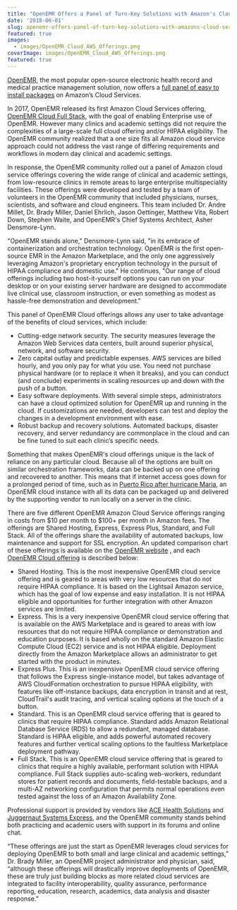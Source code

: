 ```yaml
---
title: "OpenEMR Offers a Panel of Turn-Key Solutions with Amazon's Cloud Services"
date: '2018-06-01'
slug: openemr-offers-panel-of-turn-key-solutions-with-amazons-cloud-services
featured: true
images:
  - images/OpenEMR_Cloud_AWS_Offerings.png
coverImage: images/OpenEMR_Cloud_AWS_Offerings.png
featured: true
---
```

[OpenEMR](https://www.open-emr.org), the most popular open-source electronic health record and medical practice management solution, now offers a [full panel of easy to install packages](https://www.open-emr.org/wiki/index.php/AWS_Cloud_Packages_Comparison) on Amazon’s Cloud Services. 

In 2017, OpenEMR released its first Amazon Cloud Services offering, [OpenEMR Cloud Full Stack](https://www.open-emr.org/blog/post/openemr-announces-initial-availability-of-openemr-cloud-on-aws/), with the goal of enabling Enterprise use of OpenEMR.  However many clinics and academic settings did not require the complexities of a large-scale full cloud offering and/or HIPAA eligibility.  The OpenEMR community realized that a one size fits all Amazon cloud service approach could not address the vast range of differing requirements and workflows in modern day clinical and academic settings.

In response, the OpenEMR community rolled out a panel of Amazon cloud service offerings covering the wide range of clinical and academic settings, from low-resource clinics in remote areas to large enterprise multispeciality facilities. These offerings were developed and tested by a team of volunteers in the OpenEMR community that included physicians, nurses, scientists, and software and cloud engineers. This team included Dr. Andre Millet, Dr. Brady Miller, Daniel Ehrlich, Jason Oettinger, Matthew Vita, Robert Down, Stephen Waite, and OpenEMR's Chief Systems Architect, Asher Densmore-Lynn.

"OpenEMR stands alone," Densmore-Lynn said, "in its embrace of containerization and orchestration technology. OpenEMR is the first open-source EMR in the Amazon Marketplace, and the only one aggressively leveraging Amazon's proprietary encryption technology in the pursuit of HIPAA compliance and domestic use." He continues, "Our range of cloud offerings including two host-it-yourself options you can run on your desktop or on your existing server hardware are designed to accommodate live clinical use, classroom instruction, or even something as modest as hassle-free demonstration and development."

This panel of OpenEMR Cloud offerings allows any user to take advantage of the benefits of cloud services, which include:

- Cutting-edge network security. The security measures leverage the Amazon Web Services data centers, built around superior physical, network, and software security. 
- Zero capital outlay and predictable expenses. AWS services are billed hourly, and you only pay for what you use. You need not purchase physical hardware (or to replace it when it breaks), and you can conduct (and conclude) experiments in scaling resources up and down with the push of a button.
- Easy software deployments. With several simple steps, administrators can have a cloud optimized solution for OpenEMR up and running in the cloud. If customizations are needed, developers can test and deploy the changes in a development environment with ease.
- Robust backup and recovery solutions. Automated backups, disaster recovery, and server redundancy are commonplace in the cloud and can be fine tuned to suit each clinic’s specific needs. 

Something that makes OpenEMR's cloud offerings unique is the lack of reliance on any particular cloud. Because all of the options are built on similar orchestration frameworks, data can be backed up on one offering and recovered to another. This means that if internet access goes down for a prolonged period of time, such as in [Puerto Rico after hurricane Maria](https://www.open-emr.org/blog/post/hurricane-maria-puerto-rico-openemr-success/), an OpenEMR cloud instance with all its data can be packaged up and delivered by the supporting vendor to run locally on a server in the clinic.

There are five different OpenEMR Amazon Cloud Service offerings ranging in costs from $10 per month to $100+ per month in Amazon fees. The offerings are Shared Hosting, Express, Express Plus, Standard, and Full Stack. All of the offerings share the availability of automated backups, low maintenance and support for SSL encryption. An updated comparison chart of these offerings is available on the [OpenEMR website](https://www.open-emr.org/wiki/index.php/AWS_Cloud_Packages_Comparison) , and each [OpenEMR Cloud offering](https://www.open-emr.org/wiki/index.php/OpenEMR_Downloads#AWS_Cloud) is described below:

- Shared Hosting. This is the most inexpensive OpenEMR cloud service offering and is geared to areas with very low resources that do not require HIPAA compliance. It is based on the Lightsail Amazon service, which has the goal of low expense and easy installation. It is not HIPAA eligible and opportunities for further integration with other Amazon services are limited.
- Express. This is a very inexpensive OpenEMR cloud service offering that is available on the AWS Marketplace and is geared to areas with low resources that do not require HIPAA compliance or demonstration and education purposes. It is based wholly on the standard Amazon Elastic Compute Cloud (EC2) service and is not HIPAA eligible. Deployment directly from the Amazon Marketplace allows an administrator to get started with the product in minutes.
- Express Plus. This is an inexpensive OpenEMR cloud service offering that follows the Express single-instance model, but takes advantage of AWS CloudFormation orchestration to pursue HIPAA eligibility, with features like off-instance backups, data encryption in transit and at rest, CloudTrail's audit tracing, and vertical scaling options at the touch of a button.
- Standard. This is an OpenEMR cloud service offering that is geared to clinics that require HIPAA compliance. Standard adds Amazon Relational Database Service (RDS) to allow a redundant, managed database. Standard is HIPAA eligible, and adds powerful automated recovery features and further vertical scaling options to the faultless Marketplace deployment pathway.
- Full Stack. This is an OpenEMR cloud service offering that is geared to clinics that require a highly available, performant solution with HIPAA compliance. Full Stack supplies auto-scaling web-workers, redundant stores for patient records and documents, field-testable backups, and a multi-AZ networking configuration that permits normal operations even tested against the loss of an Amazon Availability Zone.

Professional support is provided by vendors like [ACE Health Solutions](https://www.open-emr.org/wiki/index.php/Professional_Support#ACE_Health_Solutions) and [Juggernaut Systems Express](https://www.open-emr.org/wiki/index.php/Professional_Support#Juggernaut_Systems_Express), and the OpenEMR community stands behind both practicing and academic users with support in its forums and online chat.

“These offerings are just the start as OpenEMR leverages cloud services for deploying OpenEMR to both small and large clinical and academic settings,” Dr. Brady Miller, an OpenEMR project administrator and physician, said, “although these offerings will drastically improve deployments of OpenEMR, these are truly just building blocks as more related cloud services are integrated to facility interoperability, quality assurance, performance reporting, education, research, academics, data analysis and disaster response.”
